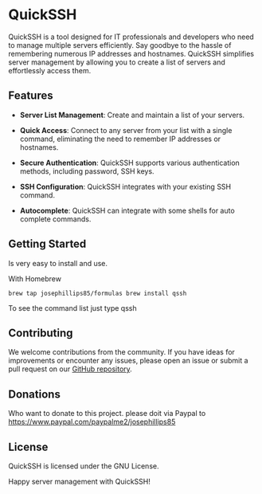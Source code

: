 # QuickSSH

QuickSSH is a tool designed for IT professionals and developers who need to manage multiple servers efficiently. Say goodbye to the hassle of remembering numerous IP addresses and hostnames. QuickSSH simplifies server management by allowing you to create a list of servers and effortlessly access them.

## Features

- **Server List Management**: Create and maintain a list of your servers.

- **Quick Access**: Connect to any server from your list with a single command, eliminating the need to remember IP addresses or hostnames.

- **Secure Authentication**: QuickSSH supports various authentication methods, including password, SSH keys.

- **SSH Configuration**: QuickSSH integrates with your existing SSH command.

- **Autocomplete**: QuickSSH can integrate with some shells for auto complete commands.

## Getting Started

Is very easy to install and use.

With Homebrew 

<code>brew tap josephillips85/formulas
brew install qssh</code>

To see the command list just type qssh


## Contributing

We welcome contributions from the community. If you have ideas for improvements or encounter any issues, please open an issue or submit a pull request on our [GitHub repository](https://github.com/josephillips85/qssh).

## Donations

Who want to donate to this project. please doit via Paypal to https://www.paypal.com/paypalme2/josephillips85

## License

QuickSSH is licensed under the GNU License.


Happy server management with QuickSSH!
